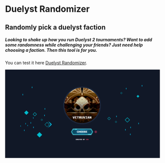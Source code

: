 # Duelyst Randomizer
## Randomly pick a duelyst faction

##### Looking to shake up how you run Duelyst 2 tournaments? Want to add some randomness while challenging your friends? Just need help choosing a faction. Then this tool is for you.

You can test it here [Duelyst Randomizer](https://jonmoore9000.github.io/duelyst-randomizer/).

![This is an image](assets/newhome.png)
